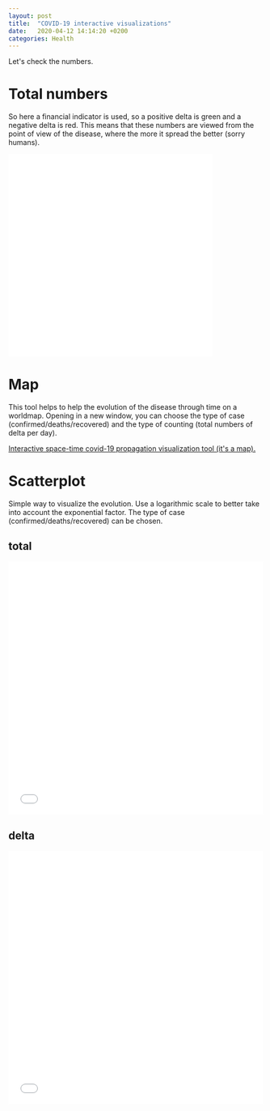 ```yaml
---
layout: post
title:  "COVID-19 interactive visualizations"
date:   2020-04-12 14:14:20 +0200
categories: Health
---
```


Let's check the numbers.

# Total numbers

So here a financial indicator is used, so a positive delta is green and a negative delta is red. This means that these numbers are viewed from the point of view of the disease, where the more it spread the better (sorry humans).

<iframe width="80%" height="400" frameborder="0" scrolling="no" src="//plotly.com/~stephanefevrier/16.embed"></iframe>

# Map

This tool helps to help the evolution of the disease through time on a worldmap. Opening in a new window, you can choose the type of case (confirmed/deaths/recovered) and the type of counting (total numbers of delta per day).

[Interactive space-time covid-19 propagation visualization tool (it's a map).](/map.html)

# Scatterplot

Simple way to visualize the evolution. Use a logarithmic scale to better take into account the exponential factor. The type of case (confirmed/deaths/recovered) can be chosen.

## total
<iframe width="100%" height="500" frameborder="0" scrolling="no" src="//plotly.com/~stephanefevrier/13.embed?showlink=false"></iframe>

## delta
<iframe width="100%" height="500" frameborder="0" scrolling="no" src="//plotly.com/~stephanefevrier/15.embed?showlink=false"></iframe>